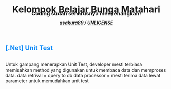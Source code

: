 <p>
  <h1 align="center">Kelompok Belajar Bunga Matahari</h1>
  <h3 align="center" style="margin-top: -2em;">Coding sudah seharusnya menyenangkan!</h3>
  <h5 align="center" style="margin-top: -0.5em;">
    <a href="https://github.com/asakura89/BisaCSharp.git">asakura89</a> /
    <a href="https://choosealicense.com/licenses/unlicense/">UNLICENSE</a>
  </h5>
  <!-- use MistyLightWindows theme -->
</p>
<br/>


<p style="display:inline-block;vertical-align:baseline;text-decoration:none;text-transform:uppercase;white-space:nowrap;font-size:20px;font-weight:700;letter-spacing:0;text-transform:none;line-height:20px;background:0 0;color:rgba(17,17,19,.85);padding:0 8px 0 0;background-color:transparent;color:#158df7">
[.Net] Unit Test
</p>
<br />

Untuk gampang menerapkan Unit Test, developer mesti terbiasa memisahkan method yang digunakan untuk membaca data dan memproses data.
data retrival = query to db
data processor = mesti terima data lewat parameter untuk memudahkan unit test